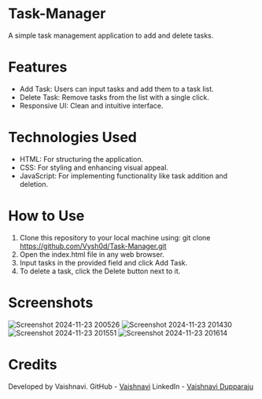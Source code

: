 # Task-Manager
A simple task management application to add and delete tasks.

# Features
- Add Task: Users can input tasks and add them to a task list.
- Delete Task: Remove tasks from the list with a single click.
- Responsive UI: Clean and intuitive interface.

# Technologies Used
- HTML: For structuring the application.
- CSS: For styling and enhancing visual appeal.
- JavaScript: For implementing functionality like task addition and deletion.

# How to Use
1. Clone this repository to your local machine using:
   git clone https://github.com/Vysh0d/Task-Manager.git
2. Open the index.html file in any web browser.
3. Input tasks in the provided field and click Add Task.
4. To delete a task, click the Delete button next to it.

# Screenshots
![Screenshot 2024-11-23 200526](https://github.com/user-attachments/assets/1a8535de-a5fb-47d7-b506-672645c47cd8) 
![Screenshot 2024-11-23 201430](https://github.com/user-attachments/assets/12879b2d-ab68-494b-9ff7-ec4b742d9657)
![Screenshot 2024-11-23 201551](https://github.com/user-attachments/assets/d84ca162-2018-4a26-9887-ed06888c5540)
![Screenshot 2024-11-23 201614](https://github.com/user-attachments/assets/086fc4b0-8872-4cca-bf45-2f0433ea54c1)

# Credits
Developed by Vaishnavi.
GitHub - [Vaishnavi](https:/github.com/Vysh0d/)
LinkedIn - [Vaishnavi Dupparaju](https://www.linkedin.com/in/vaishnavi-dupparaju-851903339/)









